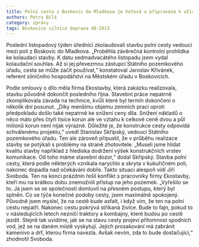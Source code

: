 ```yaml
---
title: Polní cesta z Boskovic do Mladkova je hotová a připravená k užívání
authors: Petra Bílá
category: zprávy
tags: Boskovice silnice doprava 48-2013
---
```


Poslední listopadový týden úředníci zkolaudovali stavbu polní cesty vedoucí mezi poli z Boskovic do Mladkova. „Proběhla závěrečná kontrolní prohlídka ke kolaudaci stavby. K datu sedmadvacátého listopadu jsem vydal kolaudační souhlas. Až si jej převezmou zástupci Státního pozemkového úřadu, cesta se může začít používat,“ konstatoval Jaroslav Křivánek, referent silničního hospodářství na Městském úřadu v Boskovicích.

Podle smlouvy o dílo měla firma Ekostavby, která zakázku realizovala, stavbu původně dokončit posledního října. Stavební práce nepatrně zkomplikovala závada na technice, kvůli které byl termín dokončení o několik dní posunut. „Díky menšímu objemu zemních prací oproti předpokladu došlo také nepatrně ke snížení ceny díla. Snížení nákladů o něco málo přes čtyři tisíce korun ale ve vztahu k celkové ceně dvou a půl milionů korun není nijak výrazné. Důležité je, že konstrukce cesty odpovídá schválenému projektu,“ uvedl Stanislav Skřipský, vedoucí Státního pozemkového úřadu. Ten ale zároveň připustil, že v průběhu realizace stavby se potýkali s problémy na straně zhotovitele. „Museli jsme hlídat kvalitu stavby například z hlediska dodržení výšek konstrukčních vrstev komunikace. Od toho máme stavební dozor,“ dodal Skřipský. Stavba polní cesty, která podle některých vznikala narychlo a skryta v kukuřičném poli, nakonec dopadla nad očekávání dobře. Takto situaci alespoň vidí Jiří Svoboda. Ten na konci prázdnin řešil konflikt s pracovníky firmy Ekostavby, kteří mu na krátkou dobu znemožnili přístup na jeho pozemek. „Vyřešilo se to. Já jsem se se společností domluvil na přesném postupu, který byl splněn. Co se týče konečné podoby cesty, jsem maximálně spokojený. Původně jsem myslel, že na cestě bude asfalt, i když vím, že ten na polní cestu nepatří. Nakonec cestu pokrývá stříkaná živice. Bude to fajn, pokud to v následujících letech nezničí traktory a kombajny, které budou po cestě jezdit. Stejně tak uvidíme, jak se na stavu cesty projeví přítomnost spodních vod, jež se na daném místě vyskytují. Jejich prosakování má zabránit kamenivo a drť, kterou firma navezla. Avšak nevím, zda to bude dostačující,“ zhodnotil Svoboda.
